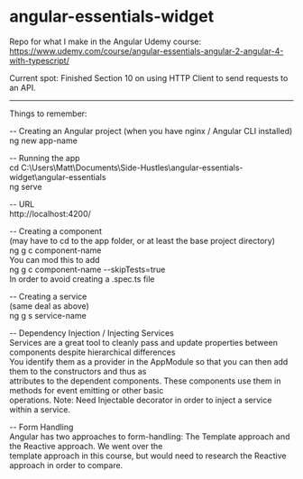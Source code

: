 # angular-essentials-widget

Repo for what I make in the Angular Udemy course: https://www.udemy.com/course/angular-essentials-angular-2-angular-4-with-typescript/

Current spot: Finished Section 10 on using HTTP Client to send requests to an API.

<hr/>

Things to remember:

-- Creating an Angular project (when you have nginx / Angular CLI installed) <br/>
ng new app-name

-- Running the app <br/>
cd C:\Users\Matt\Documents\Side-Hustles\angular-essentials-widget\angular-essentials <br/>
ng serve

-- URL <br/>
http://localhost:4200/

-- Creating a component <br/>
(may have to cd to the app folder, or at least the base project directory) <br/>
ng g c component-name <br/>
You can mod this to add <br/>
ng g c component-name --skipTests=true <br/>
In order to avoid creating a .spec.ts file

-- Creating a service <br/>
(same deal as above) <br/>
ng g s service-name

-- Dependency Injection / Injecting Services <br/>
Services are a great tool to cleanly pass and update properties between components despite hierarchical differences <br/>
You identify them as a provider in the AppModule so that you can then add them to the constructors and thus as <br/> attributes to the dependent components. These components use them in methods for event emitting or other basic <br/>
operations. Note: Need Injectable decorator in order to inject a service within a service.

-- Form Handling <br/>
Angular has two approaches to form-handling: The Template approach and the Reactive approach. We went over the <br/>
template approach in this course, but would need to research the Reactive approach in order to compare.
